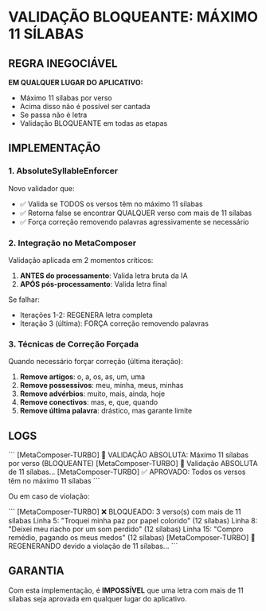 # VALIDAÇÃO BLOQUEANTE: MÁXIMO 11 SÍLABAS

## REGRA INEGOCIÁVEL

**EM QUALQUER LUGAR DO APLICATIVO:**
- Máximo 11 sílabas por verso
- Acima disso não é possível ser cantada
- Se passa não é letra
- Validação BLOQUEANTE em todas as etapas

## IMPLEMENTAÇÃO

### 1. AbsoluteSyllableEnforcer

Novo validador que:
- ✅ Valida se TODOS os versos têm no máximo 11 sílabas
- ✅ Retorna false se encontrar QUALQUER verso com mais de 11 sílabas
- ✅ Força correção removendo palavras agressivamente se necessário

### 2. Integração no MetaComposer

Validação aplicada em 2 momentos críticos:
1. **ANTES do processamento**: Valida letra bruta da IA
2. **APÓS pós-processamento**: Valida letra final

Se falhar:
- Iterações 1-2: REGENERA letra completa
- Iteração 3 (última): FORÇA correção removendo palavras

### 3. Técnicas de Correção Forçada

Quando necessário forçar correção (última iteração):

1. **Remove artigos**: o, a, os, as, um, uma
2. **Remove possessivos**: meu, minha, meus, minhas
3. **Remove advérbios**: muito, mais, ainda, hoje
4. **Remove conectivos**: mas, e, que, quando
5. **Remove última palavra**: drástico, mas garante limite

## LOGS

\`\`\`
[MetaComposer-TURBO] 🚨 VALIDAÇÃO ABSOLUTA: Máximo 11 sílabas por verso (BLOQUEANTE)
[MetaComposer-TURBO] 🚨 Validação ABSOLUTA de 11 sílabas...
[MetaComposer-TURBO] ✅ APROVADO: Todos os versos têm no máximo 11 sílabas
\`\`\`

Ou em caso de violação:

\`\`\`
[MetaComposer-TURBO] ❌ BLOQUEADO: 3 verso(s) com mais de 11 sílabas
  Linha 5: "Troquei minha paz por papel colorido" (12 sílabas)
  Linha 8: "Deixei meu riacho por um som perdido" (12 sílabas)
  Linha 15: "Compro remédio, pagando os meus medos" (12 sílabas)
[MetaComposer-TURBO] 🔄 REGENERANDO devido a violação de 11 sílabas...
\`\`\`

## GARANTIA

Com esta implementação, é **IMPOSSÍVEL** que uma letra com mais de 11 sílabas seja aprovada em qualquer lugar do aplicativo.
